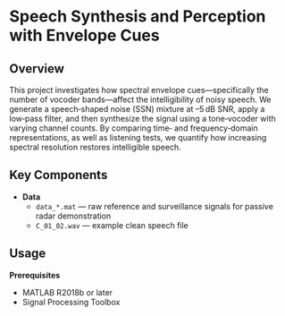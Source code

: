 # Speech Synthesis and Perception with Envelope Cues

## Overview
This project investigates how spectral envelope cues—specifically the number of vocoder bands—affect the intelligibility of noisy speech. We generate a speech‑shaped noise (SSN) mixture at –5 dB SNR, apply a low‑pass filter, and then synthesize the signal using a tone‑vocoder with varying channel counts. By comparing time‑ and frequency‑domain representations, as well as listening tests, we quantify how increasing spectral resolution restores intelligible speech.

## Key Components
- **Data**  
  - `data_*.mat` — raw reference and surveillance signals for passive radar demonstration  
  - `C_01_02.wav` — example clean speech file
## Usage
**Prerequisites**  
  - MATLAB R2018b or later  
  - Signal Processing Toolbox  

